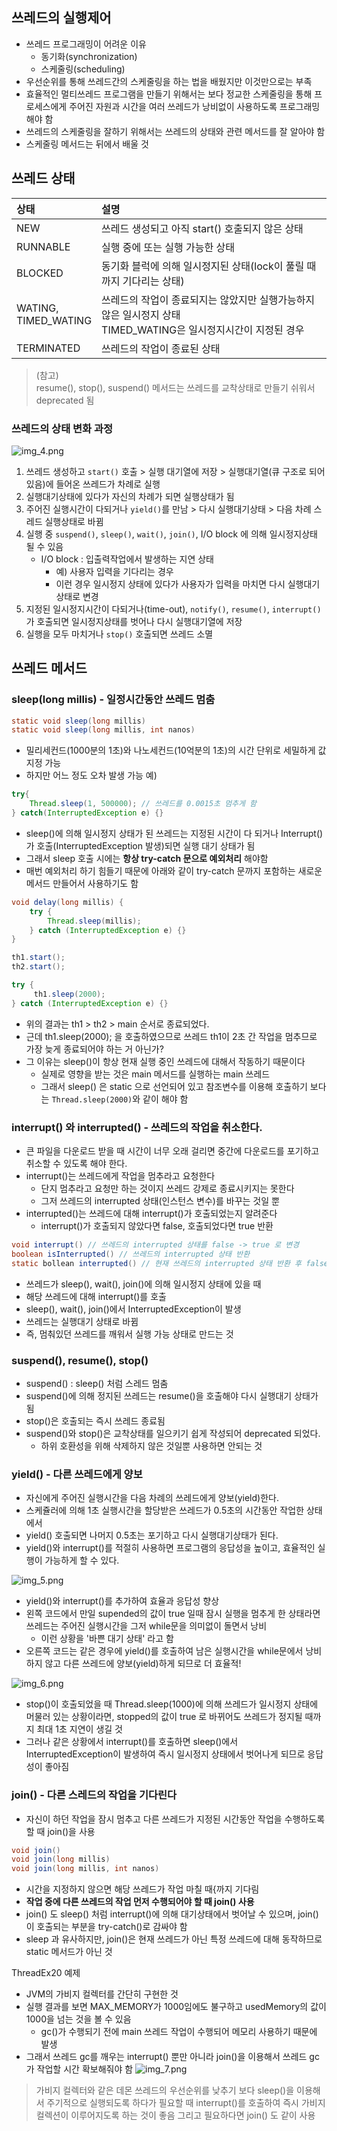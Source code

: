 ## 쓰레드의 실행제어
- 쓰레드 프로그래밍이 어려운 이유
  - 동기화(synchronization)
  - 스케줄링(scheduling)
- 우선순위를 통해 쓰레드간의 스케줄링을 하는 법을 배웠지만 이것만으로는 부족
- 효율적인 멀티쓰레드 프로그램을 만들기 위해서는 보다 정교한 스케줄링을 통해 프로세스에게 주어진 자원과 시간을 여러 쓰레드가 낭비없이 사용하도록 프로그래밍해야 함
- 쓰레드의 스케줄링을 잘하기 위해서는 쓰레드의 상태와 관련 메서드를 잘 알아야 함
- 스케줄링 메서드는 뒤에서 배울 것

## 쓰레드 상태

| 상태                      | 설명                                                                     |
|:------------------------|:-----------------------------------------------------------------------|
| NEW                     | 쓰레드 생성되고 아직 start() 호출되지 않은 상태                                         |
| RUNNABLE                | 실행 중에 또는 실행 가능한 상태                                                     |
| BLOCKED                 | 동기화 블럭에 의해 일시정지된 상태(lock이 풀릴 때까지 기다리는 상태)                              |
| WATING,<br>TIMED_WATING | 쓰레드의 작업이 종료되지는 않았지만 실행가능하지 않은 일시정지 상태<br/>TIMED_WATING은 일시정지시간이 지정된 경우 |
| TERMINATED              | 쓰레드의 작업이 종료된 상태                                                        |

> (참고)<br/>
> resume(), stop(), suspend() 메서드는 쓰레드를 교착상태로 만들기 쉬워서 deprecated 됨

### 쓰레드의 상태 변화 과정
![img_4.png](img_4.png)

1. 쓰레드 생성하고 `start()` 호출 > 실행 대기열에 저장 > 실행대기열(큐 구조로 되어 있음)에 들어온 쓰레드가 차례로 실행
2. 실행대기상태에 있다가 자신의 차례가 되면 실행상태가 됨
3. 주어진 실행시간이 다되거나 `yield()`를 만남 > 다시 실행대기상태 > 다음 차례 스레드 실행상태로 바뀜
4. 실행 중 `suspend()`, `sleep()`, `wait()`, `join()`, I/O block 에 의해 일시정지상태 될 수 있음
   - I/O block : 입출력작업에서 발생하는 지연 상태
     - 예) 사용자 입력을 기다리는 경우
     - 이런 경우 일시정지 상태에 있다가 사용자가 입력을 마치면 다시 실행대기 상태로 변경
5. 지정된 일시정지시간이 다되거나(time-out), `notify()`, `resume()`, `interrupt()`가 호출되면 일시정지상태를 벗어나 다시 실행대기열에 저장
6. 실행을 모두 마치거나 `stop()` 호출되면 쓰레드 소멸

## 쓰레드 메서드
### sleep(long millis) - 일정시간동안 쓰레드 멈춤
```java
static void sleep(long millis)
static void sleep(long millis, int nanos)
```
- 밀리세컨드(1000분의 1초)와 나노세컨드(10억분의 1초)의 시간 단위로 세밀하게 값 지정 가능
- 하지만 어느 정도 오차 발생 가능
예)
```java
try{
    Thread.sleep(1, 500000); // 쓰레드를 0.0015초 멈추게 함
} catch(InterruptedException e) {}
```
- sleep()에 의해 일시정지 상태가 된 쓰레드는 지정된 시간이 다 되거나 Interrupt() 가 호출(InterruptedException 발생)되면 실행 대기 상태가 됨
- 그래서 sleep 호출 시에는 **항상 try-catch 문으로 예외처리** 해야함
- 매번 예외처리 하기 힘들기 때문에 아래와 같이 try-catch 문까지 포함하는 새로운 메서드 만들어서 사용하기도 함
```java
void delay(long millis) {
    try {
        Thread.sleep(millis);
    } catch (InterruptedException e) {}
}
```

```java
th1.start();
th2.start();

try {
     th1.sleep(2000);
} catch (InterruptedException e) {}
```
- 위의 결과는 th1 > th2 > main 순서로 종료되었다.
- 근데 th1.sleep(2000); 을 호출하였으므로 쓰레드 th1이 2초 간 작업을 멈추므로 가장 늦게 종료되어야 하는 거 아닌가?
- 그 이유는 sleep()이 항상 현재 실행 중인 쓰레드에 대해서 작동하기 때문이다
  - 실제로 영향을 받는 것은 main 메서드를 실행하는 main 쓰레드
  - 그래서 sleep() 은 static 으로 선언되어 있고 참조변수를 이용해 호출하기 보다는 `Thread.sleep(2000)`와 같이 해야 함

### interrupt() 와 interrupted() - 쓰레드의 작업을 취소한다.
- 큰 파일을 다운로드 받을 때 시간이 너무 오래 걸리면 중간에 다운로드를 포기하고 취소할 수 있도록 해야 한다.
- interrupt()는 쓰레드에게 작업을 멈추라고 요청한다
  - 단지 멈추라고 요청만 하는 것이지 쓰레드 강제로 종료시키지는 못한다
  - 그저 쓰레드의 interrupted 상태(인스턴스 변수)를 바꾸는 것일 뿐
- interrupted()는 쓰레드에 대해 interrupt()가 호출되었는지 알려준다
  - interrupt()가 호출되지 않았다면 false, 호출되었다면 true 반환

```java
void interrupt() // 쓰레드의 interrupted 상태를 false -> true 로 변경
boolean isInterrupted() // 쓰레드의 interrupted 상태 반환
static bollean interrupted() // 현재 쓰레드의 interrupted 상태 반환 후 false 로 변경
```
- 쓰레드가 sleep(), wait(), join()에 의해 일시정지 상태에 있을 때
- 해당 쓰레드에 대해 interrupt()를 호출
- sleep(), wait(), join()에서 InterruptedException이 발생
- 쓰레드는 실행대기 상태로 바뀜
- 즉, 멈춰있던 쓰레드를 깨워서 실행 가능 상태로 만드는 것

### suspend(), resume(), stop()
- suspend() : sleep() 처럼 스레드 멈춤
- suspend()에 의해 정지된 쓰레드는 resume()을 호출해야 다시 실행대기 상태가 됨
- stop()은 호출되는 즉시 쓰레드 종료됨
- suspend()와 stop()은 교착상태를 일으키기 쉽게 작성되어 deprecated 되었다.
  - 하위 호환성을 위해 삭제하지 않은 것일뿐 사용하면 안되는 것

### yield() - 다른 쓰레드에게 양보
- 자신에게 주어진 실행시간을 다음 차례의 쓰레드에게 양보(yield)한다.
- 스케쥴러에 의해 1초 실행시간을 할당받은 쓰레드가 0.5초의 시간동안 작업한 상태에서
- yield() 호출되면 나머지 0.5초는 포기하고 다시 실행대기상태가 된다.
- yield()와 interrupt()를 적절히 사용하면 프로그램의 응답성을 높이고, 효율적인 실행이 가능하게 할 수 있다.

![img_5.png](img_5.png)
- yield()와 interrupt()를 추가하여 효율과 응답성 향상
- 왼쪽 코드에서 만일 supended의 값이 true 일때 잠시 실행을 멈추게 한 상태라면 쓰레드는 주어진 실행시간을 그저 while문을 의미없이 돌면서 낭비
  - 이런 상황을 '바쁜 대기 상태' 라고 함
- 오른쪽 코드는 같은 경우에 yield()를 호출하여 남은 실행시간을 while문에서 낭비하지 않고 다른 쓰레드에 양보(yield)하게 되므로 더 효율적!

![img_6.png](img_6.png)
- stop()이 호출되었을 때 Thread.sleep(1000)에 의해 쓰레드가 일시정지 상태에 머물러 있는 상황이라면, stopped의 값이 true 로 바뀌어도 쓰레드가 정지될 때까지 최대 1초 지연이 생길 것
- 그러나 같은 상황에서 interrupt()를 호출하면 sleep()에서 InterruptedException이 발생하여 즉시 일시정지 상태에서 벗어나게 되므로 응답성이 좋아짐

### join() - 다른 스레드의 작업을 기다린다
- 자신이 하던 작업을 잠시 멈추고 다른 쓰레드가 지정된 시간동안 작업을 수행하도록 할 때 join()을 사용
```java
void join()
void join(long millis)
void join(long millis, int nanos)
```
- 시간을 지정하지 않으면 해당 쓰레드가 작업 마칠 때{까지 기다림
- **작업 중에 다른 쓰레드의 작업 먼저 수행되어야 할 때 join() 사용**
- join() 도 sleep() 처럼 interrupt()에 의해 대기상태에서 벗어날 수 있으며, join()이 호출되는 부분을 try-catch()로 감싸야 함
- sleep 과 유사하지만, join()은 현재 쓰레드가 아닌 특정 쓰레드에 대해 동작하므로 static 메서드가 아닌 것

ThreadEx20 예제
- JVM의 가비지 컬렉터를 간단히 구현한 것
- 실행 결과를 보면 MAX_MEMORY가 1000임에도 불구하고 usedMemory의 값이 1000을 넘는 것을 볼 수 있음
  - gc()가 수행되기 전에 main 쓰레드 작업이 수행되어 메모리 사용하기 때문에 발생
- 그래서 쓰레드 gc를 깨우는 interrupt() 뿐만 아니라 join()을 이용해서 쓰레드 gc가 작업할 시간 확보해줘야 함
![img_7.png](img_7.png)

> 가비지 컬렉터와 같은 데몬 쓰레드의 우선순위를 낮추기 보다 sleep()을 이용해서 주기적으로 실행되도록 하다가 필요할 때 interrupt()를 호출하여 즉시 가비지 컬렉션이 이루어지도록 하는 것이 좋음
> 그리고 필요하다면 join() 도 같이 사용